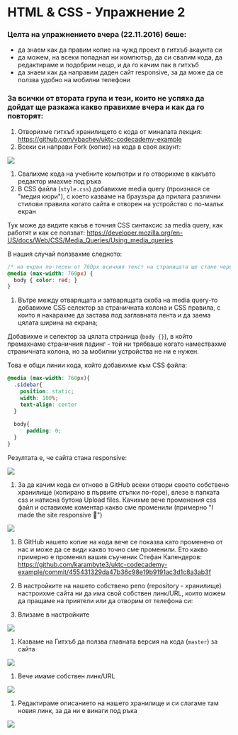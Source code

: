 # HTML & CSS - Упражнение 2

### Целта на упражнението вчера (22.11.2016) беше:
- да знаем как да правим копие на чужд проект в гитхъб акаунта си
- да можем, на всеки попаднал ни компютър, да си свалим кода, да редактираме и подобрим нещо, и да го качим пак в гитхъб
- да знаем как да направим даден сайт responsive, за да може да се ползва удобно на мобилни телефони

### За всички от втората група и тези, които не успяха да дойдат ще разкажа какво правихме вчера и как да го повторят:

1. Отворихме гитхъб хранилището с кода от миналата лекция: https://github.com/vbachev/uktc-codecademy-example
1. Всеки си направи Fork (копие) на кода в своя акаунт:

  ![](https://i.gyazo.com/97096d2940cb419ca012ebd76d3ec279.gif)

1. Свалихме кода на учебните компютри и го отворихме в какъвто редактор имахме под ръка
1. В CSS файла (`style.css`) добавихме media query (произнася се "медия кюри"), с което казваме на браузъра да прилага различни стилови правила когато сайта е отворен на устройство с по-малък екран

  Тук може да видите какъв е точния CSS синтаксис за media query, как работят и как се ползват: https://developer.mozilla.org/en-US/docs/Web/CSS/Media_Queries/Using_media_queries

  В нашия случай ползвахме следното:

  ```css
  /* на екран по-тесен от 760px всичкия текст на страницата ще стане червен :) */
  @media (max-width: 760px) {
    body { color: red; }
  }
  ```

1. Вътре между отварящата и затварящата скоба на media query-то добавихме CSS селектор за страничната колона и CSS правила, с които я накарахме да застава под заглавната лента и да заема цялата ширина на екрана; 
  
  Добавихме и селектор за цялата страница (`body {}`), в който премахнаме страничния падинг - той ни трябваше когато намествахме страничната колона, но за мобилни устройства не ни е нужен.
  
  Това е общи линии кода, който добавихме към CSS файла:
  
  ```css
  @media (max-width: 760px){
    .sidebar{
      position: static;
      width: 100%;
      text-align: center
    }
    
    body{
        padding: 0;
    }
  }
  ```
  
  Резултата е, че сайта стана responsive:
  
  ![](https://i.gyazo.com/771a7ff27513911ed73a9a07612c2590.gif)

1. За да качим кода си отново в GitHub всеки отвори своето собствено хранилище (копирано в първите стъпки по-горе), влезе в папката css и натисна бутона Upload files. Качихме вече променения css файл и оставихме коментар какво сме променили (примерно "I made the site responsive :metal:")
  
  ![](https://i.gyazo.com/b7e06a7287076fbd1917c9442eb8129c.gif)

1. В GitHub нашето копие на кода вече се показва като променено от нас и може да се види какво точно сме променили. Ето какво примерно е променял вашия съученик Стефан Календеров: https://github.com/karambyte3/uktc-codecademy-example/commit/455431329da47b36c98e19b9191ac3d1c8a3ab3f

1. В настройките на нашето собствено репо (repository - хранилище) настроихме сайта ни да има свой собствен линк/URL, които можем да пращаме на приятели или да отворим от телефона си:

  1. Влизаме в настройките
  
  ![](https://i.gyazo.com/10797749de3184baf76c450536224cef.gif)
  
  1. Казваме на Гитхъб да ползва главната версия на кода (`master`) за сайта
  
  ![](https://i.gyazo.com/d155617726ef09011932c481bd674048.gif)
  
  1. Вече имаме собствен линк/URL
  
  ![](https://i.gyazo.com/9c8da8d59c2dc1efeaf1aae55b0def24.png)
  
  1. Редактираме описанието на нашето хранилище и си слагаме там новия линк, за да ни е винаги под ръка
  
  ![](https://i.gyazo.com/141783fa167aa51cb155874f1793c18f.gif)
